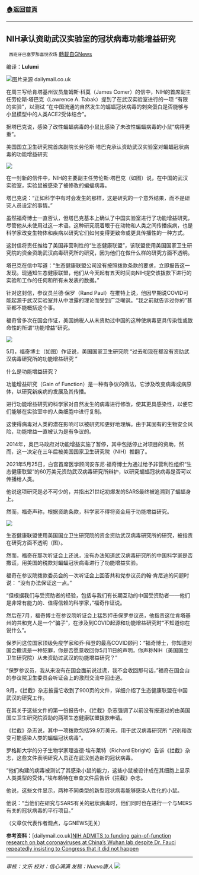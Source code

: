 ###  [:house:返回首頁](https://github.com/ourhimalayas/txt)
---


## NIH承认资助武汉实验室的冠状病毒功能增益研究
` 西班牙巴塞罗那喜悦农场` [轉載自GNews](https://gnews.org/zh-hans/1612496/)

编译：**Lulumi**

![](https://assets.gnews.org/wp-content/uploads/2021/10/image-422.png)图片来源 dailymail.co.uk

在周三写给肯塔基州议员詹姆斯·科莫（James Comer）的信中，NIH的首席副主任劳伦斯·塔巴克（Lawrence A. Tabak）提到了在武汉实验室进行的一项 “有限的实验”，以测试 “在中国流通的自然发生的蝙蝠冠状病毒的刺突蛋白是否能够与小鼠模型中的人类ACE2受体结合”。

据塔巴克说，感染了改性蝙蝠病毒的小鼠比感染了未改性蝙蝠病毒的小鼠“病得更重”。

美国国立卫生研究院首席副院长劳伦斯·塔巴克承认资助武汉实验室对蝙蝠冠状病毒的功能增益研究

![](https://assets.gnews.org/wp-content/uploads/2021/10/image-428.png)

在一封新的信件中，NIH的主要副主任劳伦斯·塔巴克（如图）说，在中国的武汉实验室，实验鼠被感染了被修改的蝙蝠病毒。

塔巴克说：“正如科学中有时会发生的那样，这是研究的一个意外结果，而不是研究人员设定的事情。”

虽然福奇博士一直否认，但塔巴克基本上确认了中国实验室进行了功能增益研究，尽管他从未使用过这一术语。这种研究既着眼于在动物和人类之间传播疾病，也是科学家改变生物体和疾病以研究它们如何变得更致命或更具传播性的一种方式。

这封信将责任推给了美国非营利性的“生态健康联盟”，该联盟使用美国国家卫生研究院的资金资助武汉病毒研究所的研究，因为他们在做什么样的研究方面不透明。

塔巴克在信中写道：“生态健康联盟公司没有按照拨款条款的要求，立即报告这一发现。现通知生态健康联盟，他们从今天起有五天时间向NIH提交该拨款下进行的实验和工作的任何和所有未发表的数据。”

针对这封信，参议员兰德·保罗（Rand Paul）在推特上说，他因早期说COVID可能起源于武汉实验室并从中泄露的理论而受到广泛嘲讽。“我之前就告诉过你的”甚至都不能概括这个事。

福奇曾多次在国会作证，美国纳税人从未资助过中国的这种使病毒更具传染性或致命性的所谓“功能增益”研究。

![](https://assets.gnews.org/wp-content/uploads/2021/10/image-424.png)

5月，福奇博士（如图）作证说，美国国家卫生研究院 “过去和现在都没有资助武汉病毒研究所的功能增益研究 ”

什么是功能增益研究？

功能增益研究（Gain of Function）是一种有争议的做法，它涉及改变病毒或病原体，以研究新疾病的发展及其传播。

进行功能增益研究的科学家对自然发生的病毒进行修改，使其更具感染性，以便它们能够在实验室中的人类细胞中进行复制。

这使得病毒对人类的潜在影响可以被研究和更好地理解。由于其固有的生物安全风险，功能增益一直被认为是有争议的。

2014年，奥巴马政府对功能增益实施了暂停，其中包括停止对项目的资助，然而，这一决定在三年后被美国国家卫生研究院（NIH）推翻了。

2021年5月25日，白宫首席医学顾问安东尼·福奇博士为通过给予非营利性组织“生态健康联盟”的60万美元资助武汉病毒研究所辩护，以研究蝙蝠冠状病毒是否可以传播给人类。

他说这项研究是必不可少的，并指出21世纪初爆发的SARS最终被追溯到了蝙蝠身上。

然而，福奇声称，根据资助条款，科学家不得将资金用于功能增益研究。

![](https://assets.gnews.org/wp-content/uploads/2021/10/image-426.png)

生态健康联盟使用美国国立卫生研究院的资金资助武汉病毒研究所的研究，被指责在研究方面不透明（图）。

然而，福奇在那次听证会上还说，没有办法知道武汉病毒研究所的中国科学家是否撒谎，用美国的税款对蝙蝠冠状病毒进行了功能增益实验。

福奇在参议院拨款委员会的一次听证会上回答共和党参议员约翰·肯尼迪的问题时说： “没有办法保证这一点。”

“但根据我们与受资助者的经验，包括与我们有长期互动的中国受资助者——他们是非常有能力的、值得信赖的科学家，”福奇作证说。

然后在7月，福奇博士在参议院听证会上猛烈抨击保罗参议员，他指责这位肯塔基州的共和党人是一个“骗子”，在涉及到COVID起源和功能增益研究时“不知道你在说什么”。

保罗问这位国家顶级免疫学家和乔·拜登的最高COVID顾问：“福奇博士，你知道对国会撒谎是一种犯罪，你是否愿意收回你5月11日的声明，你声称NIH（美国国立卫生研究院）从未资助过武汉的功能增益研究？”

“保罗参议员，我从来没有在国会面前说过谎，我不会收回那句话，”福奇在国会山的参议院卫生委员会听证会上的激烈交流中回击道。

9月，《拦截》杂志披露它收到了900页的文件，详细介绍了生态健康联盟在中国武汉的研究工作。

在其关于这些文件的第一份报告中，《拦截》杂志强调了以前没有报道过的由美国国立卫生研究院资助的两项生态健康联盟拨款申请。

《拦截》杂志说，其中一项拨款包括59.9万美元，用于武汉病毒研究所 “识别和改变可能感染人类的蝙蝠冠状病毒”。

罗格斯大学的分子生物学家理查德·埃布莱特（Richard Ebright）告诉《拦截》杂志，这些文件表明研究人员正在武汉创造新的冠状病毒。

“他们构建的病毒被测试了其感染小鼠的能力，这些小鼠被设计成在其细胞上显示人类类型的受体，”埃布赖特在审查文件后告诉《拦截》杂志。

他说，这些文件显示，两种不同类型的新型冠状病毒能够感染人性化的小鼠。

他说：“当他们在研究与SARS有关的冠状病毒时，他们同时也在进行一个与MERS有关的冠状病毒的平行项目。”

（文章仅代表作者观点，与GNEWS无关）

**参考资料：**[dailymail.co.uk][NIH ADMITS to funding gain-of-function research on bat coronaviruses at China’s Wuhan lab despite Dr. Fauci repeatedly insisting to Congress that it did not happen](https://www.dailymail.co.uk/news/article-10117619/NIH-ADMITS-funding-gain-function-research-bat-coronaviruses-Chinas-Wuhan-lab.html)

* * *

*审核：文乐
校对：信心满满
发稿：Nuevo唐人*
![](https://assets.gnews.org/wp-content/uploads/2021/10/GNEWS_CH.-1-3.jpeg)
